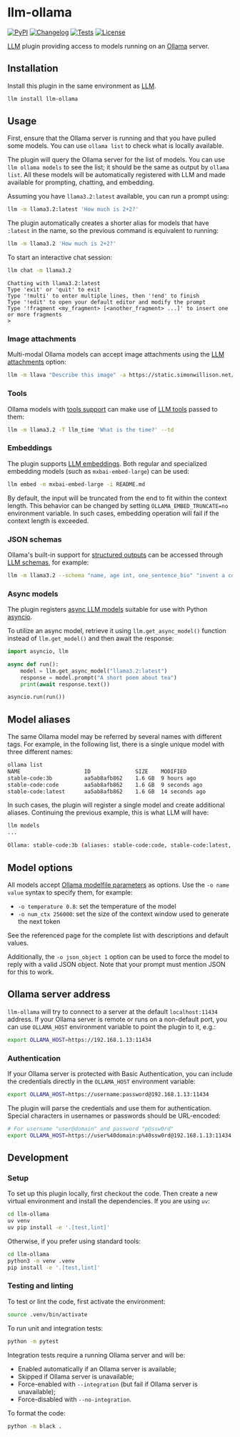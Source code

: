 # llm-ollama

[![PyPI](https://img.shields.io/pypi/v/llm-ollama.svg)](https://pypi.org/project/llm-ollama/)
[![Changelog](https://img.shields.io/github/v/release/taketwo/llm-ollama?include_prereleases&label=changelog)](https://github.com/taketwo/llm-ollama/releases)
[![Tests](https://github.com/taketwo/llm-ollama/actions/workflows/test.yml/badge.svg)](https://github.com/taketwo/llm-ollama/actions/workflows/test.yml)
[![License](https://img.shields.io/badge/license-Apache%202.0-blue.svg)](https://github.com/taketwo/llm-ollama/blob/main/LICENSE)

[LLM](https://llm.datasette.io/) plugin providing access to models running on an [Ollama](https://ollama.ai) server.

## Installation

Install this plugin in the same environment as [LLM](https://llm.datasette.io/).

```bash
llm install llm-ollama
```

## Usage

First, ensure that the Ollama server is running and that you have pulled some models. You can use `ollama list` to check what is locally available.

The plugin will query the Ollama server for the list of models. You can use `llm ollama models` to see the list; it should be the same as output by `ollama list`. All these models will be automatically registered with LLM and made available for prompting, chatting, and embedding.

Assuming you have `llama3.2:latest` available, you can run a prompt using:

```bash
llm -m llama3.2:latest 'How much is 2+2?'
```

The plugin automatically creates a shorter alias for models that have `:latest` in the name, so the previous command is equivalent to running:

```bash
llm -m llama3.2 'How much is 2+2?'
```

To start an interactive chat session:

```bash
llm chat -m llama3.2
```
```
Chatting with llama3.2:latest
Type 'exit' or 'quit' to exit
Type '!multi' to enter multiple lines, then '!end' to finish
Type '!edit' to open your default editor and modify the prompt
Type '!fragment <my_fragment> [<another_fragment> ...]' to insert one or more fragments
>
```

### Image attachments

Multi-modal Ollama models can accept image attachments using the [LLM attachments](https://llm.datasette.io/en/stable/usage.html#attachments) option:

```bash
llm -m llava "Describe this image" -a https://static.simonwillison.net/static/2024/pelicans.jpg
```

### Tools

Ollama models with [tools support](https://ollama.com/search?c=tools) can make use of [LLM tools](https://llm.datasette.io/en/stable/tools.html) passed to them:

```bash
llm -m llama3.2 -T llm_time 'What is the time?' --td
```

### Embeddings

The plugin supports [LLM embeddings](https://llm.datasette.io/en/stable/embeddings/cli.html). Both regular and specialized embedding models (such as `mxbai-embed-large`) can be used:

```bash
llm embed -m mxbai-embed-large -i README.md
```

By default, the input will be truncated from the end to fit within the context length. This behavior can be changed by setting `OLLAMA_EMBED_TRUNCATE=no` environment variable. In such cases, embedding operation will fail if the context length is exceeded.

### JSON schemas

Ollama's built-in support for [structured outputs](https://ollama.com/blog/structured-outputs) can be accessed through [LLM schemas](https://llm.datasette.io/en/stable/schemas.html), for example:

```bash
llm -m llama3.2 --schema "name, age int, one_sentence_bio" "invent a cool dog"
```

### Async models

The plugin registers [async LLM models](https://llm.datasette.io/en/stable/python-api.html#async-models) suitable for use with Python [asyncio](https://docs.python.org/3/library/asyncio.html).

To utilize an async model, retrieve it using `llm.get_async_model()` function instead of `llm.get_model()` and then await the response:

```python
import asyncio, llm

async def run():
    model = llm.get_async_model("llama3.2:latest")
    response = model.prompt("A short poem about tea")
    print(await response.text())

asyncio.run(run())
```

## Model aliases

The same Ollama model may be referred by several names with different tags. For example, in the following list, there is a single unique model with three different names:

```bash
ollama list
NAME                    ID              SIZE    MODIFIED
stable-code:3b          aa5ab8afb862    1.6 GB  9 hours ago
stable-code:code        aa5ab8afb862    1.6 GB  9 seconds ago
stable-code:latest      aa5ab8afb862    1.6 GB  14 seconds ago
```

In such cases, the plugin will register a single model and create additional aliases. Continuing the previous example, this is what LLM will have:

```bash
llm models
...

Ollama: stable-code:3b (aliases: stable-code:code, stable-code:latest, stable-code)
```

## Model options

All models accept [Ollama modelfile parameters](https://github.com/ollama/ollama/blob/main/docs/modelfile.md#parameter) as options. Use the `-o name value` syntax to specify them, for example:

- `-o temperature 0.8`: set the temperature of the model
- `-o num_ctx 256000`: set the size of the context window used to generate the next token

See the referenced page for the complete list with descriptions and default values.

Additionally, the `-o json_object 1` option can be used to force the model to reply with a valid JSON object. Note that your prompt must mention JSON for this to work.

## Ollama server address

`llm-ollama` will try to connect to a server at the default `localhost:11434` address. If your Ollama server is remote or runs on a non-default port, you can use `OLLAMA_HOST` environment variable to point the plugin to it, e.g.:

```bash
export OLLAMA_HOST=https://192.168.1.13:11434
```

### Authentication

If your Ollama server is protected with Basic Authentication, you can include the credentials directly in the `OLLAMA_HOST` environment variable:

```bash
export OLLAMA_HOST=https://username:password@192.168.1.13:11434
```

The plugin will parse the credentials and use them for authentication. Special characters in usernames or passwords should be URL-encoded:

```bash
# For username "user@domain" and password "p@ssw0rd"
export OLLAMA_HOST=https://user%40domain:p%40ssw0rd@192.168.1.13:11434
```

## Development

### Setup

To set up this plugin locally, first checkout the code. Then create a new virtual environment and install the dependencies. If you are using `uv`:

```bash
cd llm-ollama
uv venv
uv pip install -e '.[test,lint]'
```

Otherwise, if you prefer using standard tools:

```bash
cd llm-ollama
python3 -m venv .venv
pip install -e '.[test,lint]'
```

### Testing and linting

To test or lint the code, first activate the environment:

```bash
source .venv/bin/activate
```

To run unit and integration tests:

```bash
python -m pytest
```

Integration tests require a running Ollama server and will be:
- Enabled automatically if an Ollama server is available;
- Skipped if Ollama server is unavailable;
- Force-enabled with `--integration` (but fail if Ollama server is unavailable);
- Force-disabled with `--no-integration`.

To format the code:

```bash
python -m black .
```
